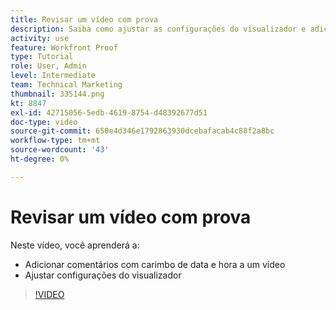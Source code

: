 ```yaml
---
title: Revisar um vídeo com prova
description: Saiba como ajustar as configurações do visualizador e adicionar comentários com carimbo de data e hora a um vídeo usando prova em [!DNL  Workfront].
activity: use
feature: Workfront Proof
type: Tutorial
role: User, Admin
level: Intermediate
team: Technical Marketing
thumbnail: 335144.png
kt: 8847
exl-id: 42715056-5edb-4619-8754-d48392677d51
doc-type: video
source-git-commit: 650e4d346e1792863930dcebafacab4c88f2a8bc
workflow-type: tm+mt
source-wordcount: '43'
ht-degree: 0%

---
```


# Revisar um vídeo com prova

Neste vídeo, você aprenderá a:

* Adicionar comentários com carimbo de data e hora a um vídeo
* Ajustar configurações do visualizador

>[!VIDEO](https://video.tv.adobe.com/v/335144/?quality=12&learn=on)

<!--
## Learn more
* Review a video proof
-->

